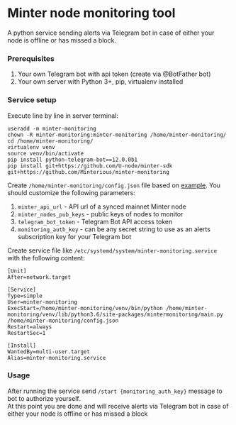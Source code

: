 # Minter node monitoring tool
A python service sending alerts via Telegram bot in case of either your node is offline or has missed a block.

### Prerequisites
1. Your own Telegram bot with api token (create via @BotFather bot)
2. Your own server with Python 3+, pip, virtualenv installed

### Service setup
Execute line by line in server terminal:
```
useradd -m minter-monitoring
chown -R minter-monitoring:minter-monitoring /home/minter-monitoring/
cd /home/minter-monitoring/
virtualenv venv
source venv/bin/activate
pip install python-telegram-bot==12.0.0b1
pip install git+https://github.com/U-node/minter-sdk git+https://github.com/Minterious/minter-monitoring
```
Create `/home/minter-monitoring/config.json` file based on [example](https://github.com/Minterious/minter-monitoring/blob/master/config-example.json).
You should customize the following parameters:
1. `minter_api_url` - API url of a synced mainnet Minter node
2. `minter_nodes_pub_keys` - public keys of nodes to monitor
3. `telegram_bot_token` - Telegram Bot API access token
4. `monitoring_auth_key` - can be any secret string to use as an alerts subscription key for your Telegram bot

Create service file like `/etc/systemd/system/minter-monitoring.service` with the following content:
```
[Unit]
After=network.target

[Service]
Type=simple
User=minter-monitoring 
ExecStart=/home/minter-monitoring/venv/bin/python /home/minter-monitoring/venv/lib/python3.6/site-packages/mintermonitoring/main.py /home/minter-monitoring/config.json 
Restart=always
RestartSec=1

[Install]
WantedBy=multi-user.target
Alias=minter-monitoring.service
```

### Usage
After running the service send `/start {monitoring_auth_key}` message to bot to authorize yourself.  
At this point you are done and will receive alerts via Telegram bot in case of either your node is offline or has missed a block